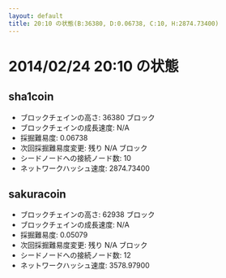```yaml
---
layout: default
title: 20:10 の状態(B:36380, D:0.06738, C:10, H:2874.73400)
---
```

# 2014/02/24 20:10 の状態

## sha1coin
* ブロックチェインの高さ: 36380 ブロック
* ブロックチェインの成長速度: N/A
* 採掘難易度: 0.06738
* 次回採掘難易度変更: 残り N/A ブロック
* シードノードへの接続ノード数: 10
* ネットワークハッシュ速度: 2874.73400

## sakuracoin
* ブロックチェインの高さ: 62938 ブロック
* ブロックチェインの成長速度: N/A
* 採掘難易度: 0.05079
* 次回採掘難易度変更: 残り N/A ブロック
* シードノードへの接続ノード数: 12
* ネットワークハッシュ速度: 3578.97900